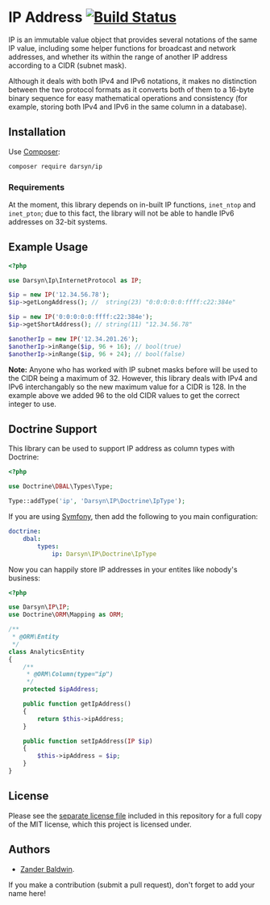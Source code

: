 # IP Address [![Build Status](https://travis-ci.org/darsyn/ip.svg?branch=master)](https://travis-ci.org/darsyn/ip)

IP is an immutable value object that provides several notations of the same IP value, including some helper functions
for broadcast and network addresses, and whether its within the range of another IP address according to a CIDR
(subnet mask).

Although it deals with both IPv4 and IPv6 notations, it makes no distinction between the two protocol formats as it
converts both of them to a 16-byte binary sequence for easy mathematical operations and consistency (for example,
storing both IPv4 and IPv6 in the same column in a database).

## Installation

Use [Composer](http://getcomposer.org):

```bash
composer require darsyn/ip
```

### Requirements

At the moment, this library depends on in-built IP functions, `inet_ntop` and `inet_pton`; due to this fact, the library
will not be able to handle IPv6 addresses on 32-bit systems.

## Example Usage

```php
<?php

use Darsyn\Ip\InternetProtocol as IP;

$ip = new IP('12.34.56.78');
$ip->getLongAddress(); //  string(23) "0:0:0:0:0:ffff:c22:384e"

$ip = new IP('0:0:0:0:0:ffff:c22:384e');
$ip->getShortAddress(); // string(11) "12.34.56.78"

$anotherIp = new IP('12.34.201.26');
$anotherIp->inRange($ip, 96 + 16); // bool(true)
$anotherIp->inRange($ip, 96 + 24); // bool(false)
```

**Note:** Anyone who has worked with IP subnet masks before will be used to the CIDR being a maximum of 32. However,
this library deals with IPv4 and IPv6 interchangably so the new maximum value for a CIDR is 128. In the example above we
added 96 to the old CIDR values to get the correct integer to use.

## Doctrine Support

This library can be used to support IP address as column types with Doctrine:

```php
<?php

use Doctrine\DBAL\Types\Type;

Type::addType('ip', 'Darsyn\IP\Doctrine\IpType');
```

If you are using [Symfony](http://symfony.com), then add the following to you main configuration:

```yaml
doctrine:
    dbal:
        types:
            ip: Darsyn\IP\Doctrine\IpType
```

Now you can happily store IP addresses in your entites like nobody's business:

```php
<?php

use Darsyn\IP\IP;
use Doctrine\ORM\Mapping as ORM;

/**
 * @ORM\Entity
 */
class AnalyticsEntity
{
    /**
     * @ORM\Column(type="ip")
     */
    protected $ipAddress;

    public function getIpAddress()
    {
        return $this->ipAddress;
    }

    public function setIpAddress(IP $ip)
    {
        $this->ipAddress = $ip;
    }
}
```

## License

Please see the [separate license file](LICENSE.md) included in this repository for a full copy of the MIT license,
which this project is licensed under.

## Authors

- [Zander Baldwin](https://zanderbaldwin.com).

If you make a contribution (submit a pull request), don't forget to add your name here!
